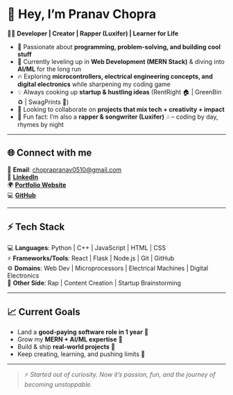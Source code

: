 # 🚀 Hey, I’m Pranav Chopra  

👨‍💻 **Developer | Creator | Rapper (Luxifer) | Learner for Life**  

- 👀 Passionate about **programming, problem-solving, and building cool stuff**  
- 🌱 Currently leveling up in **Web Development (MERN Stack)** & diving into **AI/ML** for the long run  
- 🔥 Exploring **microcontrollers, electrical engineering concepts, and digital electronics** while sharpening my coding game  
- 💡 Always cooking up **startup & hustling ideas** (RentRight 🏠 | GreenBin ♻️ | SwagPrints 👕)  
- 💞 Looking to collaborate on **projects that mix tech + creativity + impact**  
- 🎤 Fun fact: I’m also a **rapper & songwriter (Luxifer)** 🎶 – coding by day, rhymes by night  

---

## 🌐 Connect with me
📩 **Email**: choprapranav0510@gmail.com  
💼 [**LinkedIn**](https://www.linkedin.com/in/pranav-chopra-2abb29288/)  
🌍 [**Portfolio Website**](https://portfolio-website-pranav-chopra.vercel.app)  
💻 [**GitHub**](https://github.com/PranavChopra05)  

---

## ⚡ Tech Stack
💻 **Languages**: Python | C++ | JavaScript | HTML | CSS  
⚡ **Frameworks/Tools**: React | Flask | Node.js | Git | GitHub  
⚙️ **Domains**: Web Dev | Microprocessors | Electrical Machines | Digital Electronics  
🎨 **Other Side**: Rap | Content Creation | Startup Brainstorming  

---

## 📈 Current Goals
- Land a **good-paying software role in 1 year** 💼  
- Grow my **MERN + AI/ML expertise** 🧠  
- Build & ship **real-world projects** 🚀  
- Keep creating, learning, and pushing limits 💯  

---

> ⚡ *Started out of curiosity. Now it’s passion, fun, and the journey of becoming unstoppable.*  
